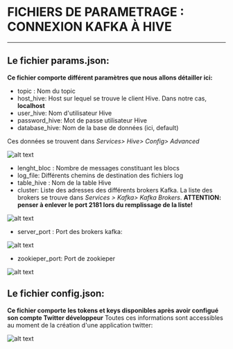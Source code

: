 # FICHIERS DE PARAMETRAGE : CONNEXION KAFKA À HIVE
-------------------------

## Le fichier params.json:

**Ce fichier comporte différent paramètres que nous allons détailler ici:**

* topic : Nom du topic
* host_hive: Host sur lequel se trouve le client Hive. Dans notre cas, **localhost**
* user_hive: Nom d'utilisateur Hive
* password_hive: Mot de passe utilisateur Hive
* database_hive: Nom de la base de données (ici, default)

Ces données se trouvent dans *Services> Hive> Config> Advanced*

![alt text](https://gitbox.affini-tech.net/Affini-Tech/Kafka-Hadoop/raw/master/images/hive_params.png "Paramètres Hive")

* lenght_bloc : Nombre de messages constituant les blocs
* log_file: Différents chemins de destination des fichiers log
* table_hive : Nom de la table Hive
* cluster: Liste des adresses des différents brokers Kafka.
La liste des brokers se trouve dans *Services > Kafka> Kafka Brokers*. **ATTENTION: penser à enlever le port 2181 lors du remplissage de la liste!**

![alt text](https://gitbox.affini-tech.net/Affini-Tech/Kafka-Hadoop/raw/master/images/kafka-brokers.png "Brokers Kafka")


* server_port : Port des brokers kafka:

![alt text](https://gitbox.affini-tech.net/Affini-Tech/Kafka-Hadoop/raw/master/images/zookieper_port.png "Port Zookieper")

* zookieper_port: Port de zookieper

![alt text](https://gitbox.affini-tech.net/Affini-Tech/Kafka-Hadoop/raw/master/images/server_port.png "Port des Serveurs")


## Le fichier config.json:

**Ce fichier comporte les tokens et keys disponibles après avoir configué son compte Twitter développeur**
Toutes ces informations sont accessibles au moment de la création d'une application twitter:

![alt text](https://gitbox.affini-tech.net/Affini-Tech/Kafka-Hadoop/raw/master/images/twitter_dev_app.png "Application de dev Twitter")
